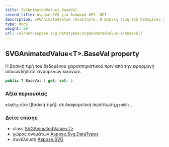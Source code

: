 ```yaml
---
title: SVGAnimatedValue1.BaseVal
second_title: Aspose.SVG για Αναφορά API .NET
description: SVGAnimatedValue ιδιοκτησία. Η βασική τιμή του δεδομένου χαρακτηριστικού πριν από την εφαρμογή οποιωνδήποτε κινούμενων εικόνων.
type: docs
weight: 20
url: /el/net/aspose.svg.datatypes/svganimatedvalue-1/baseval/
---
```

## SVGAnimatedValue&lt;T&gt;.BaseVal property

Η βασική τιμή του δεδομένου χαρακτηριστικού πριν από την εφαρμογή οποιωνδήποτε κινούμενων εικόνων.

```csharp
public T BaseVal { get; set; }
```

### Αξία περιουσίας

`αληθής` εάν [βασική τιμή]; σε διαφορετική περίπτωση,`ψευδής` .

### Δείτε επίσης

* class [SVGAnimatedValue&lt;T&gt;](../)
* χώρος ονομάτων [Aspose.Svg.DataTypes](../../svganimatedvalue-1/)
* συνέλευση [Aspose.SVG](../../../)


